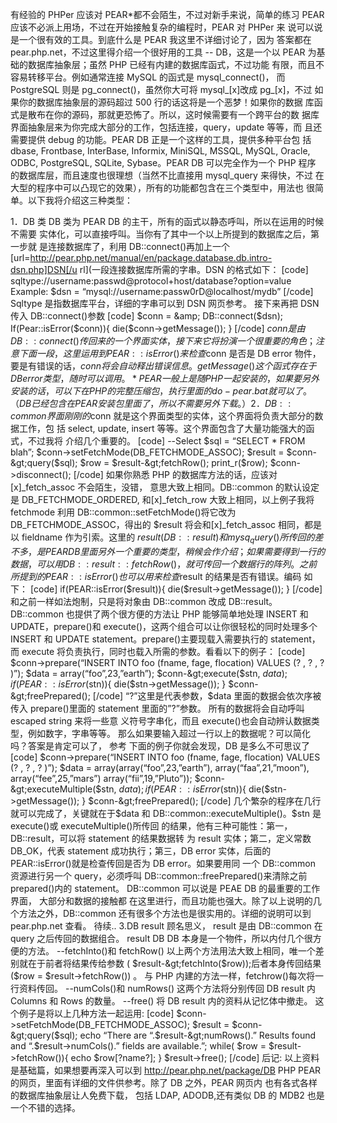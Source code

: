 有经验的 PHPer 应该对 PEAR*都不会陌生，不过对新手来说，简单的练习 PEAR 应该不必派上用场，不过在开始接触复杂的编程时，PEAR 对 PHPer 来 说可以说是一个很有效的工具。到底什么是 PEAR 我这里不详细讨论了，因为 答案都在 pear.php.net，不过这里得介绍一个很好用的工具 -- DB，这是一个以 PEAR 为基础的数据库抽象层；虽然 PHP 已经有内建的数据库函式，不过功能 有限，而且不容易转移平台。例如通常连接 MySQL 的函式是 mysql_connect()， 而 PostgreSQL 则是 pg_connect()，虽然你大可将 mysql_[x]改成 pg_[x]，不过 如果你的数据库抽象层的源码超过 500 行的话这将是一个恶梦！如果你的数据 库函式是散布在你的源码，那就更恐怖了。所以，这时候需要有一个跨平台的数 据库界面抽象层来为你完成大部分的工作，包括连接，query，update 等等，而 且还需要提供 debug 的功能。PEAR DB 正是一个这样的工具，提供多种平台包 括 dbase, Frontbase, InterBase, Informix, MiniSQL, MSSQL, MySQL, Oracle, ODBC, PostgreSQL, SQLite, Sybase。PEAR DB 可以完全作为一个 PHP 程序 的数据库层，而且速度也很理想（当然不比直接用 mysql_query 来得快，不过 在大型的程序中可以凸现它的效果），所有的功能都包含在三个类型中，用法也 很简单。以下我将介绍这三种类型：

1．DB 类
DB 类为 PEAR DB 的主干，所有的函式以静态呼叫，所以在运用的时候不需要 实体化，可以直接呼叫。当你有了其中一个以上所提到的数据库之后，第一步就 是连接数据库了，利用 DB::connect()再加上一个 [url=http://pear.php.net/manual/en/package.database.db.intro-dsn.php]DSN[/u rl](一段连接数据库所需的字串。DSN 的格式如下：
[code] sqltype://username:passwd@protocol+host/database?option=value Example: $dsn = “mysql://username:passw0rD@localhost/mydb” [/code]
Sqltype 是指数据库平台，详细的字串可以到 DSN 网页参考。 接下来再把 DSN 传入 DB::connect()参数 [code] $conn = &amp; DB::connect($dsn);
If(Pear::isError($conn)){ die($conn-&gt;getMessage()); } [/code] $conn 是由 DB::connect()传回来的一个界面实体，接下来它将扮演一个很重要 的角色；注意下面一段，这里运用到 PEAR::isError()来检查$conn 是否是 DB error 物件，要是有错误的话，$conn 将会自动释出错误信息。getMessage()这 个函式存在于 DB error 类型，随时可以调用。
*PEAR 一般上是随 PHP 一起安装的，如果要另外安装的话，可以下在 PHP 的 完整压缩包，执行里面的 do-pear.bat 就可以了。（DB 已经包含在 PEAR 安装 包里面了，所以不需要另外下载。）
2．DB::common 界面
刚刚的$conn 就是这个界面类型的实体，这个界面将负责大部分的数据工作，包 括 select, update, insert 等等。这个界面包含了大量功能强大的函式，不过我将 介绍几个重要的。
[code] --Select
$sql = “SELECT * FROM blah”; $conn-&gt;setFetchMode(DB_FETCHMODE_ASSOC);
$result = $conn-&gt;query($sql);
$row = $result-&gt;fetchRow(); print_r($row);
$conn-&gt;disconnect(); [/code]
如果你熟悉 PHP 的数据库方法的话，应该对[x]_fetch_assoc 不会陌生，没错， 意思大致上相同。DB::common 的默认设定是 DB_FETCHMODE_ORDERED, 和[x]_fetch_row 大致上相同，以上例子我将 fetchmode 利用 DB::common::setFetchMode()将它改为 DB_FETCHMODE_ASSOC，得出的 $result 将会和[x]_fetch_assoc 相同，都是以 fieldname 作为引索。这里的 $result( DB::result ) 和 mysq_query()所传回的差不多，是 PEAR DB 里面另外 一个重要的类型，稍候会作介绍；如果需要得到一行的数据，可以用 DB::result::fetchRow()，就可传回一个数据行的阵列。
之前所提到的 PEAR::isError()也可以用来检查$result 的结果是否有错误。编码 如下： [code] if(PEAR::isError($result)){ die($result-&gt;getMessage()); } [/code] 和之前一样如法炮制，只是将对象由 DB::common 改成 DB::result。
DB::common 也提供了两个很方便的方法让 PHP 能够简单地处理 INSERT 和 UPDATE，prepare()和 execute()，这两个组合可以让你很轻松的同时处理多个 INSERT 和 UPDATE statement。prepare()主要现载入需要执行的 statement， 而 execute 将负责执行，同时也载入所需的参数。看看以下的例子： [code]
$conn-&gt;prepare(“INSERT INTO foo (fname, fage, flocation) VALUES (? , ? , ? )”); $data = array(“foo”,23,”earth”); $conn-&gt;execute($stn, $data);
if(PEAR::isError($stn)){ die($stn-&gt;getMessage()); }
$conn-&gt;freePrepared(); [/code]
“?”这里是代表参数，$data 里面的数据会依次序被传入 prepare()里面的 statement 里面的”?”参数。 所有的数据将会自动呼叫 escaped string 来将一些意 义符号字串化，而且 execute()也会自动辨认数据类型，例如数字，字串等等。 那么如果要输入超过一行以上的数据呢？可以简化吗？答案是肯定可以了， 参考 下面的例子你就会发现，DB 是多么不可思议了 [code]
$conn-&gt;prepare(“INSERT INTO foo (fname, fage, flocation) VALUES (? , ? , ? )”); $data = array(array(“foo”,23,”earth”), array(“faa”,21,”moon”), array(“fee”,25,”mars”)
array(“fii”,19,”Pluto”)); $conn-&gt;executeMultiple($stn, $data);
if(PEAR::isError($stn)){ die($stn-&gt;getMessage()); }
$conn-&gt;freePrepared(); [/code] 几个繁杂的程序在几行就可以完成了，关键就在于$data 和 DB::common::executeMultiple()。$stn 是 execute()或 executeMultiple()所传回 的结果，他有三种可能性：第一，DB::result，可以将 statement 的结果数据转 为 result 实体；第二，定义常数 DB_OK，代表 statement 成功执行；第三，DB error 实体，后面的 PEAR::isError()就是检查传回是否为 DB error。如果要用同 一个 DB::common 资源进行另一个 query，必须呼叫 DB::common::freePrepared()来清除之前 prepared()内的 statement。
DB::common 可以说是 PEAE DB 的最重要的工作界面， 大部分和数据的接触都 在这里进行，而且功能也强大。除了以上说明的几个方法之外，DB::common 还有很多个方法也是很实用的。详细的说明可以到 pear.php.net 查看。
待续..
3.DB result
顾名思义， result 是由 DB::common 在 query 之后传回的数据组合。 result DB DB 本身是一个物件，所以内付几个很方便的方法。
--fetchInto()和 fetchRow() 以上两个方法用法大致上相同，唯一个差别就在于前者将结果传给参数 ( $result-&gt;fetchInto($row));后者本身传回结果($row = $result-&gt;fetchRow()) 。 与 PHP 内建的方法一样，fetchrow()每次将一行资料传回。
--numCols()和 numRows() 这两个方法将分别传回 DB result 内 Columns 和 Rows 的数量。
--free() 将 DB result 内的资料从记忆体中撤走。
这个例子是将以上几种方法一起运用: [code] $conn-&gt;setFetchMode(DB_FETCHMODE_ASSOC); $result = $conn-&gt;query($sql);
echo “There are “.$result-&gt;numRows().” Results found and “.$result-&gt;numCols().” fields are available.”;
while( $row = $result-&gt;fetchRow()){ echo $row[?name?]; }
$result-&gt;free(); [/code]
后记: 以上资料是基础篇，如果想要再深入可以到 http://pear.php.net/package/DB PHP PEAR 的网页，里面有详细的文件供参考。除了 DB 之外，PEAR 网页内
也有各式各样的数据库抽象层让人免费下载， 包括 LDAP, ADODB,还有类似 DB 的 MDB2 也是一个不错的选择。